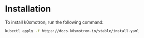 # Installation

To install k0smotron, run the following command:

```bash
kubectl apply -f https://docs.k0smotron.io/stable/install.yaml
```
